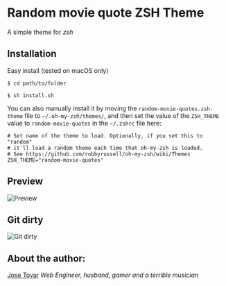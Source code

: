 # Random movie quote ZSH Theme
A simple theme for *zsh*

## Installation

Easy install (tested on macOS only)
```
$ cd path/to/folder
```
```
$ sh install.sh
```

You can also manually install it by moving the `random-movie-quotes.zsh-theme` file to `~/.oh-my-zsh/themes/`, and then set the value of the `ZSH_THEME` value to `random-movie-quotes` in the `~/.zshrc` file here:

```
# Set name of the theme to load. Optionally, if you set this to "random"
# it'll load a random theme each time that oh-my-zsh is loaded.
# See https://github.com/robbyrussell/oh-my-zsh/wiki/Themes
ZSH_THEME="random-movie-quotes"
```

## Preview
![Preview](https://raw.github.com/tmjoseantonio/random-movie-quotes/master/img/random-movie-quote.gif)

## Git dirty
![Git dirty](https://raw.github.com/tmjoseantonio/random-movie-quotes/master/img/git-clean-dirty.gif)


## About the author:
[Jose Tovar](http://tmjoseantonio.com)
*Web Engineer, husband, gamer and a terrible musician*
